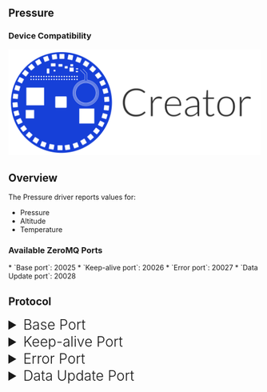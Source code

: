 <h2 style="padding-top:0">Pressure</h2>

### Device Compatibility
<img class="creator-compatibility-icon" src="/img/creator-icon.svg">

## Overview

The Pressure driver reports values for:

* Pressure
* Altitude
* Temperature

<h3 style="padding-top:0">Available ZeroMQ Ports</h3>
* `Base port`: 20025
* `Keep-alive port`: 20026
* `Error port`: 20027
* `Data Update port`: 20028


## Protocol

<!-- Base PORT -->
<details>
<summary style="font-size: 1.75rem; font-weight: 300;">Base Port</summary>
This port accepts 2 configurations for communicating with the Pressure driver. 

* `delay_between_updates` - controls the output speed of messages from the **Data Update port**. 

* `timeout_after_last_ping` - stops sending messages from the **Data Update port** if nothing has been sent to the **Keep-alive port** after the specified amount of seconds.

```language-protobuf
message DriverConfig {
  // Delay between updates in seconds
  float delay_between_updates = 1;
  // Timeout after last ping
  float timeout_after_last_ping = 2;
```
</details>

<!-- Keep-alive PORT -->
<details>
<summary style="font-size: 1.75rem; font-weight: 300;">Keep-alive Port</summary>
This driver needs keep-alive messages in order to send data to your application. It's recommended to send an empty string `""` because the contents of a keep-alive message are never read.
</details>

<!-- Error PORT -->
<details>
<summary style="font-size: 1.75rem; font-weight: 300;">Error Port</summary>
Applications can subscribe to this port to receive driver related errors.
</details>

<!-- Data Update PORT -->
<details>
<summary style="font-size: 1.75rem; font-weight: 300;">Data Update Port</summary>
Applications can subscribe to this port for pressure data. The output will be a serialized message of type `Pressure` with the following information.
```language-protobuf
message Pressure {
  // Pressure
  float pressure = 1;

  // Altimeter
  float altitude = 2;

  // Temperature
  float temperature = 3;
}
```
</details>
